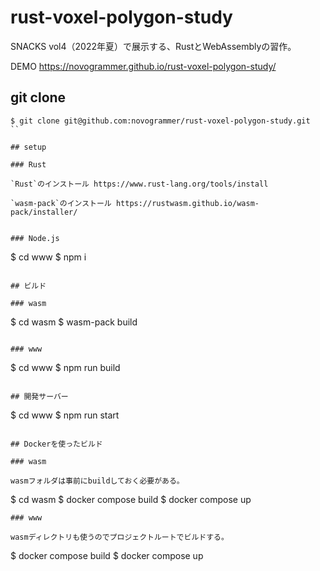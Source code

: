 # rust-voxel-polygon-study
SNACKS vol4（2022年夏）で展示する、RustとWebAssemblyの習作。

DEMO https://novogrammer.github.io/rust-voxel-polygon-study/

## git clone
```
$ git clone git@github.com:novogrammer/rust-voxel-polygon-study.git
``

## setup

### Rust

`Rust`のインストール https://www.rust-lang.org/tools/install

`wasm-pack`のインストール https://rustwasm.github.io/wasm-pack/installer/


### Node.js

```
$ cd www
$ npm i
```

## ビルド

### wasm
```
$ cd wasm
$ wasm-pack build
```

### www
```
$ cd www
$ npm run build
```

## 開発サーバー

```
$ cd www
$ npm run start
```

## Dockerを使ったビルド

### wasm

wasmフォルダは事前にbuildしておく必要がある。
```
$ cd wasm
$ docker compose build
$ docker compose up
```
### www

wasmディレクトリも使うのでプロジェクトルートでビルドする。
```
$ docker compose build
$ docker compose up
```
